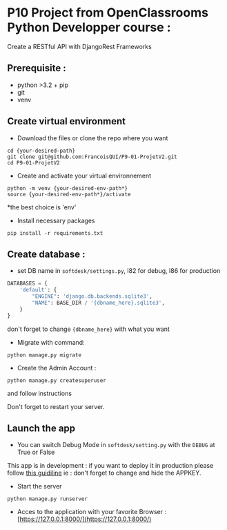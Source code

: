 # P10 Project from OpenClassrooms Python Developper course : 

Create a RESTful API with DjangoRest Frameworks

## Prerequisite :

- python >3.2 + pip
- git
- venv

## Create virtual environment

- Download the files or clone the repo where you want 
```shell
cd {your-desired-path}
git clone git@github.com:FrancoisQUI/P9-01-ProjetV2.git
cd P9-01-ProjetV2
```
- Create and activate your virtual environnement
```shell
python -m venv {your-desired-env-path*}
source {your-desired-env-path*}/activate
```
*the best choice is 'env'
- Install necessary packages
```shell
pip install -r requirements.txt
```


## Create database :
- set DB name in ```softdesk/settings.py```, l82 for debug, l86 for production
```py
DATABASES = {
    'default': {
        "ENGINE": 'django.db.backends.sqlite3',
        "NAME": BASE_DIR / '{dbname_here}.sqlite3',
    }
}
```
don't forget to change ```{dbname_here}``` with what you want

- Migrate with command: 
```shell
python manage.py migrate
```

- Create the Admin Account :
```shell
python manage.py createsuperuser
```
and follow instructions

Don't forget to restart your server.


## Launch the app

- You can switch Debug Mode in ```softdesk/setting.py``` with the `DEBUG` at True or False

This app is in development : if you want to deploy it in production please follow [this guidiline](https://docs.djangoproject.com/en/3.2/howto/deployment/checklist/) ie : don't forget to change and hide the APPKEY.

- Start the server
```shell
python manage.py runserver 
```
- Acces to the application with your favorite Browser : 
[https://127.0.0.1:8000/](https://127.0.0.1:8000/)

